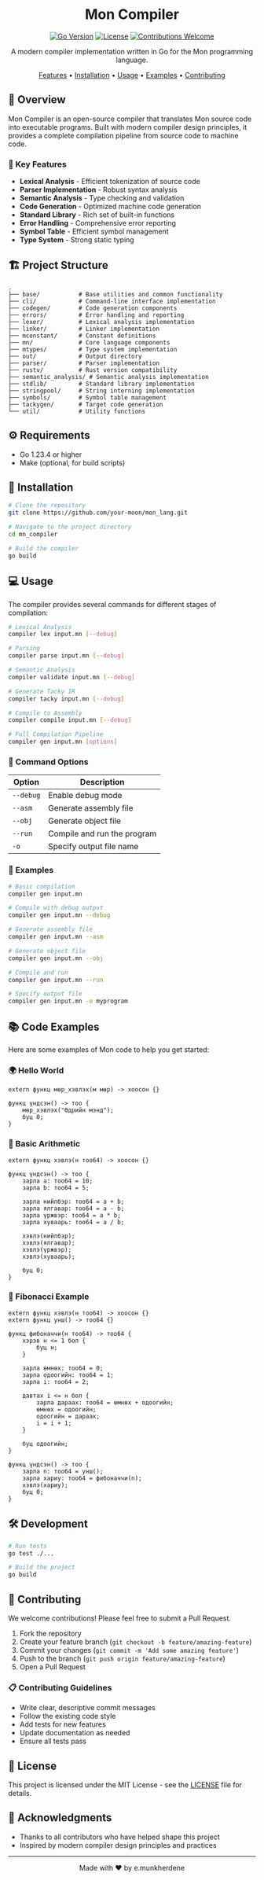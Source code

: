 <div align="center">

#  Mon Compiler

</div>

<div align="center">

[![Go Version](https://img.shields.io/badge/Go-1.23.4-blue.svg)](https://golang.org)
[![License](https://img.shields.io/badge/License-MIT-green.svg)](LICENSE)
[![Contributions Welcome](https://img.shields.io/badge/Contributions-Welcome-brightgreen.svg?style=flat)](CONTRIBUTING.md)

A modern compiler implementation written in Go for the Mon programming language.

[Features](#features) • [Installation](#installation) • [Usage](#usage) • [Examples](#code-examples) • [Contributing](#contributing)

</div>

## 📖 Overview

Mon Compiler is an open-source compiler that translates Mon source code into executable programs. Built with modern compiler design principles, it provides a complete compilation pipeline from source code to machine code.

### 🌟 Key Features

- **Lexical Analysis** - Efficient tokenization of source code
- **Parser Implementation** - Robust syntax analysis
- **Semantic Analysis** - Type checking and validation
- **Code Generation** - Optimized machine code generation
- **Standard Library** - Rich set of built-in functions
- **Error Handling** - Comprehensive error reporting
- **Symbol Table** - Efficient symbol management
- **Type System** - Strong static typing

## 🏗️ Project Structure

```
.
├── base/           # Base utilities and common functionality
├── cli/            # Command-line interface implementation
├── codegen/        # Code generation components
├── errors/         # Error handling and reporting
├── lexer/          # Lexical analysis implementation
├── linker/         # Linker implementation
├── mconstant/      # Constant definitions
├── mn/             # Core language components
├── mtypes/         # Type system implementation
├── out/            # Output directory
├── parser/         # Parser implementation
├── rustv/          # Rust version compatibility
├── semantic_analysis/ # Semantic analysis implementation
├── stdlib/         # Standard library implementation
├── stringpool/     # String interning implementation
├── symbols/        # Symbol table management
├── tackygen/       # Target code generation
└── util/           # Utility functions
```

## ⚙️ Requirements

- Go 1.23.4 or higher
- Make (optional, for build scripts)

## 🚀 Installation

```bash
# Clone the repository
git clone https://github.com/your-moon/mon_lang.git

# Navigate to the project directory
cd mn_compiler

# Build the compiler
go build
```

## 💻 Usage

The compiler provides several commands for different stages of compilation:

```bash
# Lexical Analysis
compiler lex input.mn [--debug]

# Parsing
compiler parse input.mn [--debug]

# Semantic Analysis
compiler validate input.mn [--debug]

# Generate Tacky IR
compiler tacky input.mn [--debug]

# Compile to Assembly
compiler compile input.mn [--debug]

# Full Compilation Pipeline
compiler gen input.mn [options]
```

### 🔧 Command Options

| Option | Description |
|--------|-------------|
| `--debug` | Enable debug mode |
| `--asm` | Generate assembly file |
| `--obj` | Generate object file |
| `--run` | Compile and run the program |
| `-o` | Specify output file name |

### 📝 Examples

```bash
# Basic compilation
compiler gen input.mn

# Compile with debug output
compiler gen input.mn --debug

# Generate assembly file
compiler gen input.mn --asm

# Generate object file
compiler gen input.mn --obj

# Compile and run
compiler gen input.mn --run

# Specify output file
compiler gen input.mn -o myprogram
```

## 📚 Code Examples

Here are some examples of Mon code to help you get started:

### 🌍 Hello World
```mon
extern функц мөр_хэвлэх(м мөр) -> хоосон {}

функц үндсэн() -> тоо {
    мөр_хэвлэх("Өдрийн мэнд");
    буц 0;
}
```

### 🔢 Basic Arithmetic
```mon
extern функц хэвлэ(н тоо64) -> хоосон {}

функц үндсэн() -> тоо {
    зарла a: тоо64 = 10;
    зарла b: тоо64 = 5;
    
    зарла нийлбэр: тоо64 = a + b;
    зарла ялгавар: тоо64 = a - b;
    зарла үржвэр: тоо64 = a * b;
    зарла хуваарь: тоо64 = a / b;
    
    хэвлэ(нийлбэр);
    хэвлэ(ялгавар);
    хэвлэ(үржвэр);
    хэвлэ(хуваарь);
    
    буц 0;
}
```

### 🔄 Fibonacci Example
```mon
extern функц хэвлэ(н тоо64) -> хоосон {}
extern функц унш() -> тоо64 {}

функц фибоначчи(н тоо64) -> тоо64 {
    хэрэв н <= 1 бол {
        буц н;
    }
    
    зарла өмнөх: тоо64 = 0;
    зарла одоогийн: тоо64 = 1;
    зарла i: тоо64 = 2;
    
    давтах i <= н бол {
        зарла дараах: тоо64 = өмнөх + одоогийн;
        өмнөх = одоогийн;
        одоогийн = дараах;
        i = i + 1;
    }
    
    буц одоогийн;
}

функц үндсэн() -> тоо {
    зарла n: тоо64 = унш();
    зарла хариу: тоо64 = фибоначчи(n);
    хэвлэ(хариу);
    буц 0;
}
```

## 🛠️ Development

```bash
# Run tests
go test ./...

# Build the project
go build
```

## 🤝 Contributing

We welcome contributions! Please feel free to submit a Pull Request.

1. Fork the repository
2. Create your feature branch (`git checkout -b feature/amazing-feature`)
3. Commit your changes (`git commit -m 'Add some amazing feature'`)
4. Push to the branch (`git push origin feature/amazing-feature`)
5. Open a Pull Request

### 📋 Contributing Guidelines

- Write clear, descriptive commit messages
- Follow the existing code style
- Add tests for new features
- Update documentation as needed
- Ensure all tests pass

## 📄 License

This project is licensed under the MIT License - see the [LICENSE](LICENSE) file for details.

## 🙏 Acknowledgments

- Thanks to all contributors who have helped shape this project
- Inspired by modern compiler design principles and practices

---

<div align="center">
Made with ❤️ by e.munkherdene
</div> 
